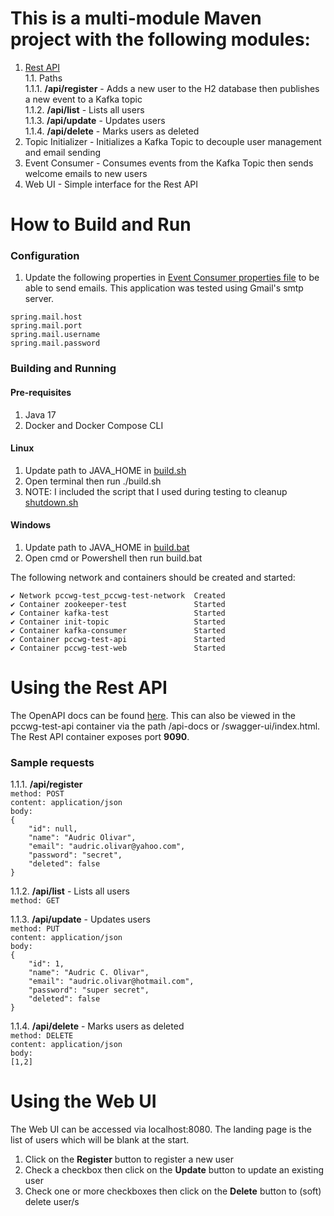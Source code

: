 <h1>This is a multi-module Maven project with the following modules:</h1>

1. [Rest API](./pccwg-test-api/api-docs.yaml) <br>
1.1. Paths <br>
  1.1.1.  __/api/register__  - Adds a new user to the H2 database then publishes a new event to a Kafka topic <br>
  1.1.2.  __/api/list__  - Lists all users <br>
  1.1.3.  __/api/update__  - Updates users <br>
  1.1.4.  __/api/delete__  - Marks users as deleted <br>
2. Topic Initializer - Initializes a Kafka Topic to decouple user management and email sending <br>
3. Event Consumer - Consumes events from the Kafka Topic then sends welcome emails to new users <br>
4. Web UI - Simple interface for the Rest API

<h1>How to Build and Run</h1>
<h3>Configuration</h3>

1. Update the following properties in [Event Consumer properties file](./pccwg-test-consumer/src/main/resources/application.properties) to be able to send emails.  This application was tested using Gmail's smtp server.

`spring.mail.host` <br>
`spring.mail.port` <br>
`spring.mail.username` <br>
`spring.mail.password` <br>

<h3>Building and Running</h3>
<h4>Pre-requisites</h4>
<ol>
<li> Java 17 </li>
<li> Docker and Docker Compose CLI</li>
</ol>

<h4>Linux</h4>

1. Update path to JAVA_HOME in [build.sh](build.sh)
2. Open terminal then run ./build.sh
3. NOTE: I included the script that I used during testing to cleanup [shutdown.sh](./shutdown.sh)

<h4>Windows</h4>

1. Update path to JAVA_HOME in [build.bat](build.bat)
2. Open cmd or Powershell then run build.bat

The following network and containers should be created and started: <br>

`✔ Network pccwg-test_pccwg-test-network  Created` <br>
`✔ Container zookeeper-test               Started` <br>
`✔ Container kafka-test                   Started` <br>
`✔ Container init-topic                   Started` <br>
`✔ Container kafka-consumer               Started` <br>
`✔ Container pccwg-test-api               Started` <br>
`✔ Container pccwg-test-web               Started` <br>
    
<h1>Using the Rest API</h1>

The OpenAPI docs can be found [here](./pccwg-test-api/api-docs.yaml). This can also be viewed in the pccwg-test-api container via the path /api-docs or /swagger-ui/index.html.  The Rest API container exposes port **9090**.

<h3>Sample requests</h3>

1.1.1.  __/api/register__ <br>
`method: POST` <br>
`content: application/json` <br>
`body: ` <br>
`{` <br>
`    "id": null,` <br>
`    "name": "Audric Olivar",` <br>
`    "email": "audric.olivar@yahoo.com",` <br>
`    "password": "secret",` <br>
`    "deleted": false` <br>
`}` <br>

  1.1.2.  __/api/list__  - Lists all users <br>
`method: GET` <br>  

  1.1.3.  __/api/update__  - Updates users <br>
`method: PUT` <br>
`content: application/json` <br>
`body: ` <br>
`{` <br>
`    "id": 1,` <br>
`    "name": "Audric C. Olivar",` <br>
`    "email": "audric.olivar@hotmail.com",` <br>
`    "password": "super secret",` <br>
`    "deleted": false` <br>
`}` <br>
  
  1.1.4.  __/api/delete__  - Marks users as deleted <br>
`method: DELETE` <br>
`content: application/json` <br>
`body: ` <br>
`[1,2]` <br>

<h1>Using the Web UI</h1>

The Web UI can be accessed via localhost:8080.  The landing page is the list of users which will be blank at the start. <br>
1. Click on the  __Register__  button to register a new user
2. Check a checkbox then click on the  __Update__  button to update an existing user
3. Check one or more checkboxes then click on the  __Delete__  button to (soft) delete user/s